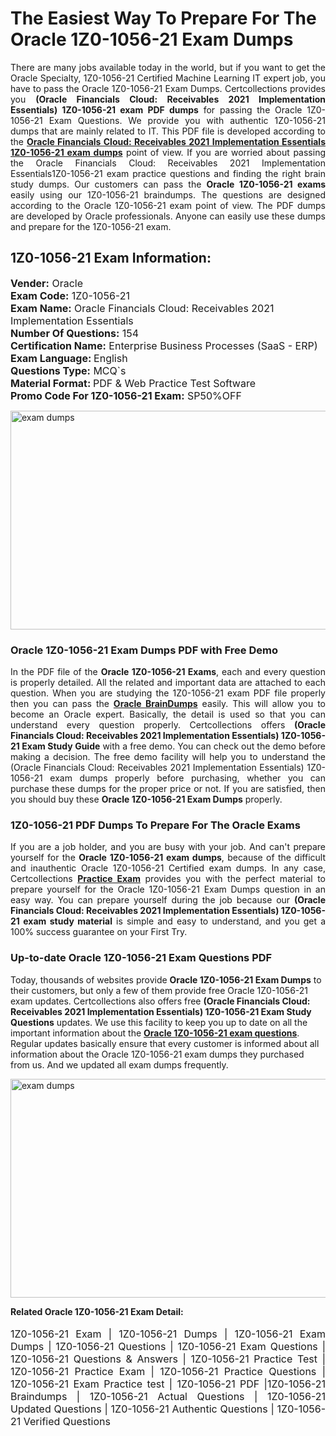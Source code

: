 <h1>The Easiest Way To Prepare For The Oracle 1Z0-1056-21 Exam Dumps</h1> <p style="text-align:justify">There are many jobs available today in the world, but if you want to get the Oracle Specialty, 1Z0-1056-21 Certified Machine Learning IT expert job, you have to pass the Oracle 1Z0-1056-21 Exam Dumps. Certcollections provides you <strong>(Oracle Financials Cloud: Receivables 2021 Implementation Essentials) 1Z0-1056-21 exam PDF dumps</strong> for passing the Oracle 1Z0-1056-21 Exam Questions. We provide you with authentic 1Z0-1056-21 dumps that are mainly related to IT. This PDF file is developed according to the <a href="https://www.certsofficial.com/oracle/1z0-1056-21-questions"><strong>Oracle Financials Cloud: Receivables 2021 Implementation Essentials 1Z0-1056-21 exam dumps</strong></a> point of view. If you are worried about passing the Oracle Financials Cloud: Receivables 2021 Implementation Essentials1Z0-1056-21 exam practice questions and finding the right brain study dumps. Our customers can pass the <strong>Oracle 1Z0-1056-21 exams </strong>easily using our 1Z0-1056-21 braindumps. The questions are designed according to the Oracle 1Z0-1056-21 exam point of view. The PDF dumps are developed by Oracle professionals. Anyone can easily use these dumps and prepare for the 1Z0-1056-21 exam.</p> <h2><strong>1Z0-1056-21 Exam Information:</strong></h2> <p><span style="font-size:16px"><strong>Vender:</strong> Oracle<br /> <strong>Exam Code:</strong> 1Z0-1056-21<br /> <strong>Exam Name:</strong> Oracle Financials Cloud: Receivables 2021 Implementation Essentials<br /> <strong>Number Of Questions:</strong> 154<br /> <strong>Certification Name:</strong> Enterprise Business Processes (SaaS - ERP)<br /> <strong>Exam Language: </strong>English<br /> <strong>Questions Type:</strong> MCQ`s<br /> <strong>Material Format: </strong>PDF & Web Practice Test Software<br /> <strong>Promo Code For 1Z0-1056-21 Exam:</strong> SP50%OFF</span></p> <p><a href="https://www.certsofficial.com/oracle/1z0-1056-21-questions" rel="no-follow"><img alt="exam dumps" src="https://www.certcollections.com/uploads/content/certsofficial.jpg" style="height:350px; width:750px" /></a></p> <h3><strong>Oracle 1Z0-1056-21 Exam Dumps PDF with Free Demo</strong></h3> <p style="text-align:justify">In the PDF file of the <strong>Oracle 1Z0-1056-21 Exams</strong>, each and every question is properly detailed. All the related and important data are attached to each question. When you are studying the 1Z0-1056-21 exam PDF file properly then you can pass the <a href="https://www.certsofficial.com/oracle-dumps"><strong>Oracle BrainDumps</strong></a> easily. This will allow you to become an Oracle expert. Basically, the detail is used so that you can understand every question properly. Certcollections offers <strong>(Oracle Financials Cloud: Receivables 2021 Implementation Essentials) 1Z0-1056-21 Exam Study Guide</strong> with a free demo. You can check out the demo before making a decision. The free demo facility will help you to understand the (Oracle Financials Cloud: Receivables 2021 Implementation Essentials) 1Z0-1056-21 exam dumps properly before purchasing, whether you can purchase these dumps for the proper price or not. If you are satisfied, then you should buy these <strong>Oracle 1Z0-1056-21 Exam Dumps</strong> properly.</p> <h3><strong>1Z0-1056-21 PDF Dumps To Prepare For The Oracle Exams</strong></h3> <p style="text-align:justify">If you are a job holder, and you are busy with your job. And can't prepare yourself for the <strong>Oracle 1Z0-1056-21 exam dumps</strong>, because of the difficult and inauthentic Oracle 1Z0-1056-21 Certified exam dumps. In any case, Certcollections <strong><a href="https://www.certsofficial.com/">Practice Exam</a></strong> provides you with the perfect material to prepare yourself for the Oracle 1Z0-1056-21 Exam Dumps question in an easy way. You can prepare yourself during the job because our <strong>(Oracle Financials Cloud: Receivables 2021 Implementation Essentials) 1Z0-1056-21 exam study material</strong> is simple and easy to understand, and you get a 100% success guarantee on your First Try.</p> <h3><strong>Up-to-date Oracle 1Z0-1056-21 Exam Questions PDF</strong></h3> <p>Today, thousands of websites provide <strong>Oracle 1Z0-1056-21 Exam Dumps</strong> to their customers, but only a few of them provide free Oracle 1Z0-1056-21 exam updates. Certcollections also offers free <strong>(Oracle Financials Cloud: Receivables 2021 Implementation Essentials) 1Z0-1056-21 Exam Study Questions</strong> updates. We use this facility to keep you up to date on all the important information about the <a href="https://www.certsofficial.com/oracle/1z0-1056-21-questions"><strong>Oracle 1Z0-1056-21 exam questions</strong></a>. Regular updates basically ensure that every customer is informed about all information about the Oracle 1Z0-1056-21 exam dumps they purchased from us. And we updated all exam dumps frequently.</p> <p><a href="https://www.certsofficial.com/oracle/1z0-1056-21-questions"><img alt="exam dumps " src="https://www.certcollections.com/uploads/content/certsofficial2.jpg" style="height:350px; width:750px" /></a></p> <p style="text-align:justify"><span style="font-size:14px"><strong>Related Oracle 1Z0-1056-21 Exam Detail:</strong></span><br /> <br /> <span style="font-size:16px">1Z0-1056-21 Exam | 1Z0-1056-21 Dumps | 1Z0-1056-21 Exam Dumps | 1Z0-1056-21 Questions | 1Z0-1056-21 Exam Questions | 1Z0-1056-21 Questions & Answers | 1Z0-1056-21 Practice Test | 1Z0-1056-21 Practice Exam | 1Z0-1056-21 Practice Questions | 1Z0-1056-21 Exam Practice test | 1Z0-1056-21 PDF |1Z0-1056-21 Braindumps | 1Z0-1056-21 Actual Questions | 1Z0-1056-21 Updated Questions | 1Z0-1056-21 Authentic Questions | 1Z0-1056-21 Verified Questions</span></p>
